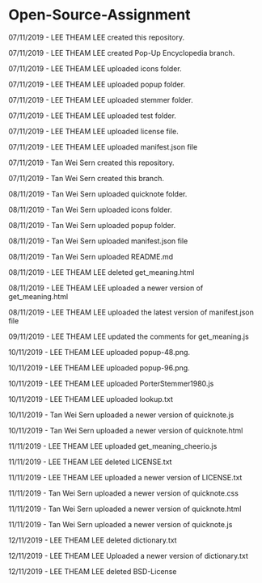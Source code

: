 # Open-Source-Assignment

07/11/2019 - LEE THEAM LEE created this repository.

07/11/2019 - LEE THEAM LEE created Pop-Up Encyclopedia branch.

07/11/2019 - LEE THEAM LEE uploaded icons folder.

07/11/2019 - LEE THEAM LEE uploaded popup folder.

07/11/2019 - LEE THEAM LEE uploaded stemmer folder.

07/11/2019 - LEE THEAM LEE uploaded test folder.

07/11/2019 - LEE THEAM LEE uploaded license file.

07/11/2019 - LEE THEAM LEE uploaded manifest.json file 

07/11/2019 - Tan Wei Sern created this repository.

07/11/2019 - Tan Wei Sern created this branch.

08/11/2019 - Tan Wei Sern uploaded quicknote folder.

08/11/2019 - Tan Wei Sern uploaded icons folder.

08/11/2019 - Tan Wei Sern uploaded popup folder.

08/11/2019 - Tan Wei Sern uploaded manifest.json file

08/11/2019 - Tan Wei Sern uploaded README.md

08/11/2019 - LEE THEAM LEE deleted get_meaning.html

08/11/2019 - LEE THEAM LEE uploaded a newer version of get_meaning.html

08/11/2019 - LEE THEAM LEE uploaded the latest version of manifest.json file

09/11/2019 - LEE THEAM LEE updated the comments for get_meaning.js

10/11/2019 - LEE THEAM LEE uploaded popup-48.png.

10/11/2019 - LEE THEAM LEE uploaded popup-96.png.

10/11/2019 - LEE THEAM LEE uploaded PorterStemmer1980.js

10/11/2019 - LEE THEAM LEE uploaded lookup.txt

10/11/2019 - Tan Wei Sern uploaded a newer version of quicknote.js

10/11/2019 - Tan Wei Sern uploaded a newer version of quicknote.html

11/11/2019 - LEE THEAM LEE uploaded get_meaning_cheerio.js

11/11/2019 - LEE THEAM LEE deleted LICENSE.txt

11/11/2019 - LEE THEAM LEE uploaded a newer version of LICENSE.txt

11/11/2019 - Tan Wei Sern uploaded a newer version of quicknote.css

11/11/2019 - Tan Wei Sern uploaded a newer version of quicknote.html

11/11/2019 - Tan Wei Sern uploaded a newer version of quicknote.js

12/11/2019 - LEE THEAM LEE deleted dictionary.txt

12/11/2019 - LEE THEAM LEE Uploaded a newer version of dictionary.txt

12/11/2019 - LEE THEAM LEE deleted BSD-License

